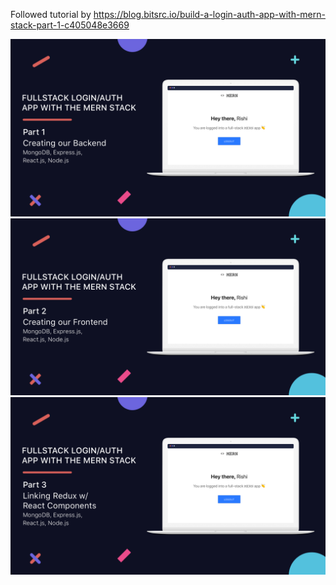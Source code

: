 Followed tutorial by https://blog.bitsrc.io/build-a-login-auth-app-with-mern-stack-part-1-c405048e3669

![](/logo/main.png)
![](/logo/second.png)
![](/logo/third.png)